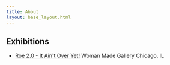 ```yaml
---
title: About
layout: base_layout.html
---
```


## Exhibitions

- [Roe 2.0 - It Ain't Over Yet!](https://womanmade.org/artwork/mercedes-bernard/) Woman Made Gallery Chicago, IL
